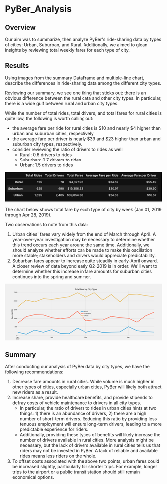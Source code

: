 # PyBer_Analysis


## Overview 
Our aim was to summarize, then analyze PyBer's ride-sharing data by types of cities: Urban, Suburban, and Rural. Additionally, we aimed to glean insights by reviewing total weekly fares for each type of city. 



## Results
Using images from the summary DataFrame and multiple-line chart, describe the differences in ride-sharing data among the different city types.

Reviewing our summary, we see one thing that sticks out: there is an obvious difference between the rural data and other city types. In particular, there is a wide gulf between rural and urban city types. 

While the number of total rides, total drivers, and total fares for rural cities is quite low, the following is worth calling out:
* the average fare per ride for rural cities is $10 and nearly $4 higher than urban and suburban cities, respectively
* the average fare per driver is nearly $39 and $23 higher than urban and suburban city types, respectively. 
* consider reviewing the ratio of drivers to rides as well  
    * Rural: 0.6 drivers to rides
    * Suburban: 0.7 drivers to rides
    * Urban: 1.5 drivers to rides

![summary_df](analysis/screenshots/summary_df.png)



The chart below shows total fare by each type of city by week (Jan 01, 2019 through Apr 28, 2019). 

Two observations to note from this data: 
1. Urban cities' fares vary widely from the end of March through April. A year-over-year investigation may be necessary to determine whether this trend occurs each year around the same time. Additionally, we should analyze whether efforts can be made to make this oscillation more stable; stakeholders and drivers would appreciate predictability. 
2. Suburban fares appear to increase quite steadily in early-April onward. A closer review of data beyond early Q2-2019 is in order. We'll want to determine whether this increase in fare amounts for suburban cities continues into the spring and summer. 

![PyBer_fare_summary](analysis/PyBer_fare_summary.png)


## Summary

After conducting our analysis of PyBer data by city types, we have the following recommendations: 
1. Decrease fare amounts in rural cities. While volume is much higher in other types of cities, especially urban cities, PyBer will likely both attract new riders as a result. 
2. Increase share, provide healthcare benefits, and provide stipends to defray costs of vehicle maintenance to drivers in all city types. 
    * In particular, the ratio of drivers to rides in urban cities hints at two things: 1) there is an abundance of drivers, 2) there are a high number of short-term drivers. Reducing this ratio by providing less tenuous employment will ensure long-term drivers, leading to a more predictable experience for riders. 
    * Additionally, providing these types of benefits will likely increase the number of drivers available in rural cities. More analysis might be necessary, but the lack of drivers available in rural cities tells us that riders may not be invested in PyBer. A lack of reliable and available rides means less riders on the whole. 
3. To offset costs associated with the above two points, urban fares could be increased slightly, particularly for shorter trips. For example, longer trips to the airport or a public transit station should still remain economical options. 